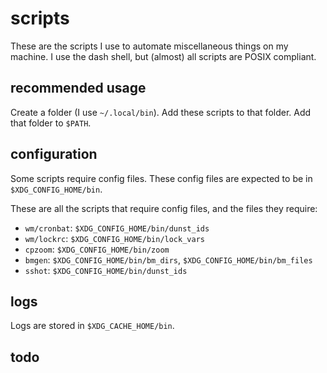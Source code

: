 
# scripts

These are the scripts I use to automate miscellaneous things on my machine.
I use the dash shell, but (almost) all scripts are POSIX compliant.

## recommended usage

Create a folder (I use `~/.local/bin`).
Add these scripts to that folder.
Add that folder to `$PATH`.

## configuration

Some scripts require config files.
These config files are expected to be in `$XDG_CONFIG_HOME/bin`.

These are all the scripts that require config files, and the files they require:
- `wm/cronbat`: `$XDG_CONFIG_HOME/bin/dunst_ids`
- `wm/lockrc`: `$XDG_CONFIG_HOME/bin/lock_vars`
- `cpzoom`: `$XDG_CONFIG_HOME/bin/zoom`
- `bmgen`: `$XDG_CONFIG_HOME/bin/bm_dirs`, `$XDG_CONFIG_HOME/bin/bm_files`
- `sshot`: `$XDG_CONFIG_HOME/bin/dunst_ids`

## logs

Logs are stored in `$XDG_CACHE_HOME/bin`.

## todo


